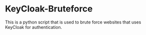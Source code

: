 # KeyCloak-Bruteforce

This is a python script that is used to brute force websites that uses KeyCloak for authentication.

